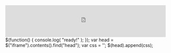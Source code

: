 <div style="margin:auto;overflow:hidden" class="framed-content framed-python-guide">
<iframe src="https://openml.github.io/openml-python/develop/examples/index.html"
        class="framed-github framed-python" height="100vh" width="100%" frameborder="0" id="python_api_frame"
        allowfullscreen sandbox="allow-scripts allow-same-origin">
  <p> <a href="https://openml.github.io/openml-python/develop/examples/index.html">
    Fallback link for browsers that don't support iframes
  </a> </p>
</iframe>
</div>

<javascipt>
$(function() {
    console.log( "ready!" );
});
var head = $("iframe").contents().find("head");
var css = '<style type="text/css">' +
          '#gh-banner{display:none}; ' +
          '</style>';
$(head).append(css);
</javascript>
